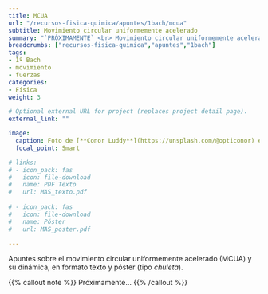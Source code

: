 ```yaml
---
title: MCUA
url: "/recursos-fisica-quimica/apuntes/1bach/mcua"
subtitle: Movimiento circular uniformemente acelerado
summary: "`PRÓXIMAMENTE` <br> Movimiento circular uniformemente acelerado y dinámica del movimiento circular."
breadcrumbs: ["recursos-fisica-quimica","apuntes","1bach"]
tags:
- 1º Bach
- movimiento
- fuerzas
categories:
- Física
weight: 3

# Optional external URL for project (replaces project detail page).
external_link: ""

image:
  caption: Foto de [**Conor Luddy**](https://unsplash.com/@opticonor) en [Unsplash](https://unsplash.com)
  focal_point: Smart

# links:
# - icon_pack: fas
#   icon: file-download
#   name: PDF Texto
#   url: MAS_texto.pdf
  
# - icon_pack: fas
#   icon: file-download
#   name: Póster
#   url: MAS_poster.pdf

---
```


Apuntes sobre el movimiento circular uniformemente acelerado (MCUA) y su dinámica, en formato texto y póster (tipo _chuleta_).

{{% callout note %}}
Próximamente...
{{% /callout %}}
